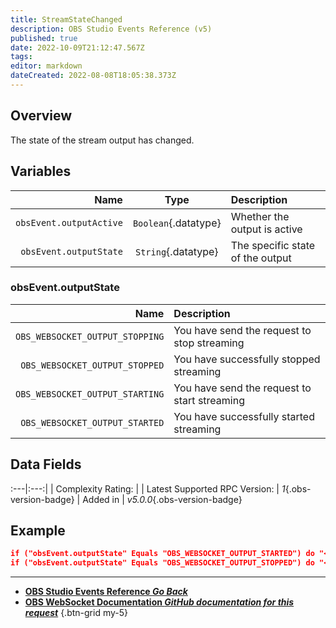 ```yaml
---
title: StreamStateChanged
description: OBS Studio Events Reference (v5)
published: true
date: 2022-10-09T21:12:47.567Z
tags: 
editor: markdown
dateCreated: 2022-08-08T18:05:38.373Z
---
```


## Overview
The state of the stream output has changed.

## Variables
Name | Type | Description | 
----:|:----:|:------------|
`obsEvent.outputActive` | `Boolean`{.datatype} | Whether the output is active
`obsEvent.outputState` | `String`{.datatype} | The specific state of the output

### obsEvent.outputState
Name | Description
----:|:------------
`OBS_WEBSOCKET_OUTPUT_STOPPING` | You have send the request to stop streaming
`OBS_WEBSOCKET_OUTPUT_STOPPED` | You have successfully stopped streaming
`OBS_WEBSOCKET_OUTPUT_STARTING` | You have send the request to start streaming
`OBS_WEBSOCKET_OUTPUT_STARTED` | You have successfully started streaming
## Data Fields
:---|:---:|
| Complexity Rating: | <span class="stars stars--2"></span>
| Latest Supported RPC Version: | *1*{.obs-version-badge}
| Added in | *v5.0.0*{.obs-version-badge}

## Example
```json
if ("obsEvent.outputState" Equals "OBS_WEBSOCKET_OUTPUT_STARTED") do "<start streaming action>" then "break"
if ("obsEvent.outputState" Equals "OBS_WEBSOCKET_OUTPUT_STOPPED") do "<stop streaming action>" then "break"
```

---

- [<i class="mdi mdi-chevron-left"></i>**OBS Studio Events Reference *Go Back***](/en/Broadcasters/OBS/Events)
- [<i class="mdi mdi-github"></i> **OBS WebSocket Documentation *GitHub documentation for this request***](https://github.com/obsproject/obs-websocket/blob/master/docs/generated/protocol.md#streamstatechanged)
{.btn-grid my-5}